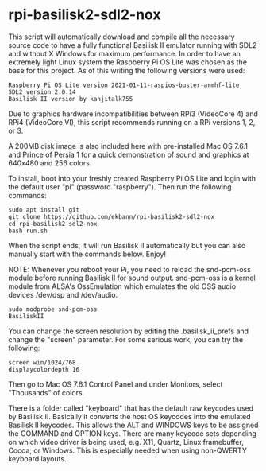 # rpi-basilisk2-sdl2-nox

This script will automatically download and compile all the necessary source code to have a fully functional Basilisk II emulator running with SDL2 and without X Windows for maximum performance. In order to have an extremely light Linux system the Raspberry Pi OS Lite was chosen as the base for this project. As of this writing the following versions were used:

    Raspberry Pi OS Lite version 2021-01-11-raspios-buster-armhf-lite
    SDL2 version 2.0.14
    Basilisk II version by kanjitalk755

Due to graphics hardware incompatibilities between RPi3 (VideoCore 4) and RPi4 (VideoCore VI), this script recommends running on a RPi versions 1, 2, or 3.

A 200MB disk image is also included here with pre-installed Mac OS 7.6.1 and Prince of Persia 1 for a quick demonstration of sound and graphics at 640x480 and 256 colors.

To install, boot into your freshly created Raspberry Pi OS Lite and login with the default user "pi" (password "raspberry"). Then run the following commands:

    sudo apt install git
    git clone https://github.com/ekbann/rpi-basilisk2-sdl2-nox
    cd rpi-basilisk2-sdl2-nox
    bash run.sh

When the script ends, it will run Basilisk II automatically but you can also manually start with the commands below. Enjoy!

NOTE: Whenever you reboot your Pi, you need to reload the snd-pcm-oss module before running Basilisk II for sound output. snd-pcm-oss is a kernel module from ALSA's OssEmulation which emulates the old OSS audio devices /dev/dsp and /dev/audio.

    sudo modprobe snd-pcm-oss
    BasiliskII
    
You can change the screen resolution by editing the .basilisk_ii_prefs and change the "screen" parameter. For some serious work, you can try the following:

    screen win/1024/768
    displaycolordepth 16

Then go to Mac OS 7.6.1 Control Panel and under Monitors, select "Thousands" of colors.

There is a folder called "keyboard" that has the default raw keycodes used by Basilisk II. Basically it converts the host OS keycodes into the emulated Basilisk II keycodes. This allows the ALT and WINDOWS keys to be assigned the COMMAND and OPTION keys. There are many keycode sets depending on which video driver is being used, e.g. X11, Quartz, Linux framebuffer, Cocoa, or Windows. This is especially needed when using non-QWERTY keyboard layouts.
